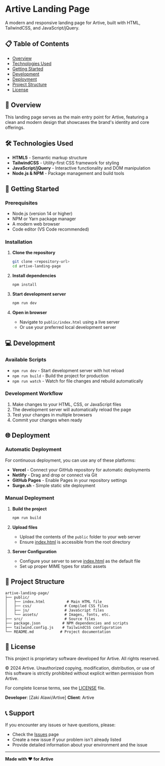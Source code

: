 # Artive Landing Page

A modern and responsive landing page for Artive, built with HTML, TailwindCSS, and JavaScript/jQuery.

## 📋 Table of Contents

-   [Overview](#overview)
-   [Technologies Used](#technologies-used)
-   [Getting Started](#getting-started)
-   [Development](#development)
-   [Deployment](#deployment)
-   [Project Structure](#project-structure)
-   [License](#license)

## 🎯 Overview

This landing page serves as the main entry point for Artive, featuring a clean and modern design that showcases the brand's identity and core offerings.

## 🛠 Technologies Used

-   **HTML5** - Semantic markup structure
-   **TailwindCSS** - Utility-first CSS framework for styling
-   **JavaScript/jQuery** - Interactive functionality and DOM manipulation
-   **Node.js & NPM** - Package management and build tools

## 🚀 Getting Started

### Prerequisites

-   Node.js (version 14 or higher)
-   NPM or Yarn package manager
-   A modern web browser
-   Code editor (VS Code recommended)

### Installation

1. **Clone the repository**

    ```bash
    git clone <repository-url>
    cd artive-landing-page
    ```

2. **Install dependencies**

    ```bash
    npm install
    ```

3. **Start development server**

    ```bash
    npm run dev
    ```

4. **Open in browser**
    - Navigate to `public/index.html` using a live server
    - Or use your preferred local development server

## 💻 Development

### Available Scripts

-   `npm run dev` - Start development server with hot reload
-   `npm run build` - Build the project for production
-   `npm run watch` - Watch for file changes and rebuild automatically

### Development Workflow

1. Make changes to your HTML, CSS, or JavaScript files
2. The development server will automatically reload the page
3. Test your changes in multiple browsers
4. Commit your changes when ready

## 🌐 Deployment

### Automatic Deployment

For continuous deployment, you can use any of these platforms:

-   **Vercel** - Connect your GitHub repository for automatic deployments
-   **Netlify** - Drag and drop or connect via Git
-   **GitHub Pages** - Enable Pages in your repository settings
-   **Surge.sh** - Simple static site deployment

### Manual Deployment

1. **Build the project**

    ```bash
    npm run build
    ```

2. **Upload files**

    - Upload the contents of the `public` folder to your web server
    - Ensure [index.html](file://d:\WEB\laragon\www\artive-landing-page\public\index.html) is accessible from the root directory

3. **Server Configuration**
    - Configure your server to serve [index.html](file://d:\WEB\laragon\www\artive-landing-page\public\index.html) as the default file
    - Set up proper MIME types for static assets

## 📁 Project Structure

```
artive-landing-page/
├── public/
│   ├── index.html          # Main HTML file
│   ├── css/               # Compiled CSS files
│   ├── js/                # JavaScript files
│   └── assets/            # Images, fonts, etc.
├── src/                   # Source files
├── package.json          # NPM dependencies and scripts
├── tailwind.config.js    # TailwindCSS configuration
└── README.md            # Project documentation
```

## 📄 License

This project is proprietary software developed for Artive. All rights reserved.

© 2024 Artive. Unauthorized copying, modification, distribution, or use of this software is strictly prohibited without explicit written permission from Artive.

For complete license terms, see the [LICENSE](LICENSE) file.

**Developer**: [Zaki Alawi/Artive]
**Client**: Artive

## 📞 Support

If you encounter any issues or have questions, please:

-   Check the [Issues](../../issues) page
-   Create a new issue if your problem isn't already listed
-   Provide detailed information about your environment and the issue

---

**Made with ❤️ for Artive**
